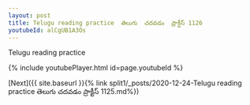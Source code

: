 ```yaml
---
layout: post
title: Telugu reading practice  తెలుగు  చదవడం  ప్రాక్టీస్ 1126
youtubeId: alCgUB1A3Os
---
```

 
 
Telugu reading practice
 
 
 
 
 


{% include youtubePlayer.html id=page.youtubeId %}
 
[Next]({{ site.baseurl }}{% link  split1/_posts/2020-12-24-Telugu reading practice  తెలుగు  చదవడం  ప్రాక్టీస్ 1125.md%})
 
